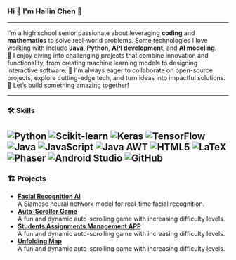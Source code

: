 ### Hi 👋 I'm Hailin Chen 🌟  
---
I'm a high school senior passionate about leveraging **coding** and **mathematics** to solve real-world problems. Some technologies I love working with include **Java**, **Python**, **API development**, and **AI modeling**.  
🌟 I enjoy diving into challenging projects that combine innovation and functionality, from creating machine learning models to designing interactive software. 🎯 I'm always eager to collaborate on open-source projects, explore cutting-edge tech, and turn ideas into impactful solutions.  🚀 Let’s build something amazing together!

---
### 🛠️ Skills  
![Python](https://img.shields.io/badge/Python-3776AB?style=flat&logo=python&logoColor=white)
![Scikit-learn](https://img.shields.io/badge/Scikit--learn-F7931E?style=flat&logo=scikit-learn&logoColor=white)
![Keras](https://img.shields.io/badge/Keras-D00000?style=flat&logo=keras&logoColor=white)
![TensorFlow](https://img.shields.io/badge/TensorFlow-FF6F00?style=flat&logo=tensorflow&logoColor=white)
![Java](https://img.shields.io/badge/Java-007396?style=flat&logo=java&logoColor=white)
![JavaScript](https://img.shields.io/badge/JavaScript-F7DF1E?style=flat&logo=javascript&logoColor=black)
![Java AWT](https://img.shields.io/badge/Java_AWT-007396?style=flat&logo=java&logoColor=white)
![HTML5](https://img.shields.io/badge/HTML5-E34F26?style=flat&logo=html5&logoColor=white)
![LaTeX](https://img.shields.io/badge/LaTeX-008080?style=flat&logo=latex&logoColor=white)
![Phaser](https://img.shields.io/badge/Phaser-007ACC?style=flat&logo=phaser&logoColor=white)
![Android Studio](https://img.shields.io/badge/Android_Studio-3DDC84?style=flat&logo=android-studio&logoColor=white)
![GitHub](https://img.shields.io/badge/GitHub-181717?style=flat&logo=github&logoColor=white)
---
### 🏗️ Projects  
- [**Facial Recognition AI**](https://github.com/Hi-lin/Facial-Recognition-AI) <br/> 
  A Siamese neural network model for real-time facial recognition.  
- [**Auto-Scroller Game**](https://github.com/Hi-lin/ExtinctFromExtinction)<br/>
  A fun and dynamic auto-scrolling game with increasing difficulty levels.
- [**Students Assignments Management APP**](https://github.com/Hi-lin/Noted_app)<br/>
  A fun and dynamic auto-scrolling game with increasing difficulty levels.
- [**Unfolding Map**](https://github.com/Hi-lin/UCSD-unfolding-Maps-Project)<br/>
  A fun and dynamic auto-scrolling game with increasing difficulty levels.  


